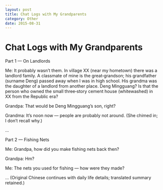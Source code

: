 ```yaml
---
layout: post
title: Chat Logs with My Grandparents
category: Other
date: 2015-08-31
---
```


# Chat Logs with My Grandparents

Part 1 — On Landlords

Me: It probably wasn’t them. In village XX (near my hometown) there was a landlord family. A classmate of mine is the great‑grandson; his grandfather (surname Deng) passed away when I was in high school. His grandma was the daughter of a landlord from another place. Deng Mingguang? Is that the person who owned the small three‑story cement house (whitewashed) in XX from the Republic era?

Grandpa: That would be Deng Mingguang’s son, right?

Grandma: It’s noon now — people are probably not around. (She chimed in; I don’t recall why.)

…

Part 2 — Fishing Nets

Me: Grandpa, how did you make fishing nets back then?

Grandpa: Hm?

Me: The nets you used for fishing — how were they made?

… (Original Chinese continues with daily life details; translated summary retained.)


